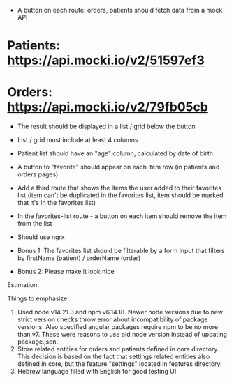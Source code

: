 - A button on each route: orders, patients should fetch data from a mock API

# Patients: https://api.mocki.io/v2/51597ef3
# Orders: https://api.mocki.io/v2/79fb05cb

- The result should be displayed in a list / grid below the button
- List / grid must include at least 4 columns
- Patient list should have an "age" column, calculated by date of birth
- A button to "favorite" should appear on each item row (in patients and orders pages)
- Add a third route that shows the items the user added to their favorites list
  (item can't be duplicated in the favorites list, item should be marked
  that it's in the favorites list)
- In the favorites-list route - a button on each item should remove the item from the list
- Should use ngrx

- Bonus 1: The favorites list should be filterable by a form input that filters
  by firstName (patient) / orderName (order)
- Bonus 2: Please make it look nice

Estimation:

Things to emphasize:
1. Used node v14.21.3 and npm v6.14.18. Newer node versions due to new strict version checks throw error about incompatibility of package versions.
Also specified angular packages require npm to be no more than v7. These were reasons to use old node version instead of updating package.json.
2. Store related entities for orders and patients defined in core directory.
This decision is based on the fact that settings related entities also defined in core, but the feature "settings" located in features directory.
3. Hebrew language filled with English for good testing UI.
